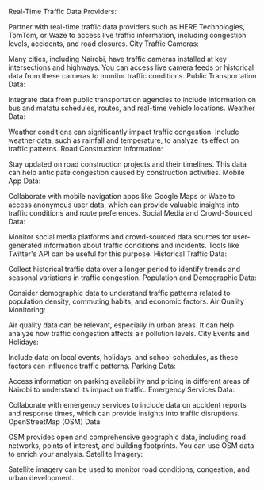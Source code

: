 Real-Time Traffic Data Providers:

Partner with real-time traffic data providers such as HERE Technologies, TomTom, or Waze to access live traffic information, including congestion levels, accidents, and road closures.
City Traffic Cameras:

Many cities, including Nairobi, have traffic cameras installed at key intersections and highways. You can access live camera feeds or historical data from these cameras to monitor traffic conditions.
Public Transportation Data:

Integrate data from public transportation agencies to include information on bus and matatu schedules, routes, and real-time vehicle locations.
Weather Data:

Weather conditions can significantly impact traffic congestion. Include weather data, such as rainfall and temperature, to analyze its effect on traffic patterns.
Road Construction Information:

Stay updated on road construction projects and their timelines. This data can help anticipate congestion caused by construction activities.
Mobile App Data:

Collaborate with mobile navigation apps like Google Maps or Waze to access anonymous user data, which can provide valuable insights into traffic conditions and route preferences.
Social Media and Crowd-Sourced Data:

Monitor social media platforms and crowd-sourced data sources for user-generated information about traffic conditions and incidents. Tools like Twitter's API can be useful for this purpose.
Historical Traffic Data:

Collect historical traffic data over a longer period to identify trends and seasonal variations in traffic congestion.
Population and Demographic Data:

Consider demographic data to understand traffic patterns related to population density, commuting habits, and economic factors.
Air Quality Monitoring:

Air quality data can be relevant, especially in urban areas. It can help analyze how traffic congestion affects air pollution levels.
City Events and Holidays:

Include data on local events, holidays, and school schedules, as these factors can influence traffic patterns.
Parking Data:

Access information on parking availability and pricing in different areas of Nairobi to understand its impact on traffic.
Emergency Services Data:

Collaborate with emergency services to include data on accident reports and response times, which can provide insights into traffic disruptions.
OpenStreetMap (OSM) Data:

OSM provides open and comprehensive geographic data, including road networks, points of interest, and building footprints. You can use OSM data to enrich your analysis.
Satellite Imagery:

Satellite imagery can be used to monitor road conditions, congestion, and urban development.
